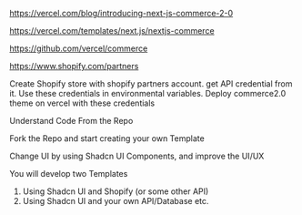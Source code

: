 https://vercel.com/blog/introducing-next-js-commerce-2-0

https://vercel.com/templates/next.js/nextjs-commerce

https://github.com/vercel/commerce

https://www.shopify.com/partners 

Create Shopify store with shopify partners account. get API credential from it. Use these credentials in environmental variables. Deploy commerce2.0 theme on vercel with these credentials

Understand Code From the Repo

Fork the Repo and start creating your own Template

Change UI by using Shadcn UI Components, and improve the UI/UX

You will develop two Templates

1. Using Shadcn UI and Shopify (or some other API)
2. Using Shadcn UI and your own API/Database etc.

